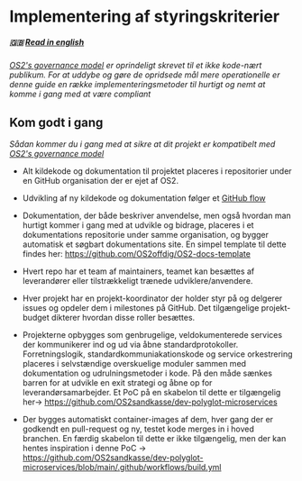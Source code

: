 # Implementering af styringskriterier

##### 🇬🇧 [Read in english](../docs/governance_implementation_advice_en.md)

_[OS2's governance model](https://www.os2.eu/governancemodellen) er oprindeligt skrevet til et ikke kode-nært publikum. For at uddybe og gøre de opridsede mål mere operationelle er denne guide en række implementeringsmetoder til hurtigt og nemt at komme i gang med at være compliant_

## Kom godt i gang
_Sådan kommer du i gang med at sikre at dit projekt er kompatibelt med [OS2's governance model](https://www.os2.eu/governancemodellen)_

- Alt kildekode og dokumentation til projektet placeres i repositorier under en GitHub organisation der er ejet af OS2.

- Udvikling af ny kildekode og dokumentation følger et [GitHub flow](https://docs.github.com/en/get-started/using-github/github-flow)

- Dokumentation, der både beskriver anvendelse, men også hvordan man hurtigt kommer i gang med at udvikle og bidrage, placeres i et dokumentations repositorie under samme organisation, og bygger automatisk et søgbart dokumentations site. En simpel template til dette findes her: https://github.com/OS2offdig/OS2-docs-template

- Hvert repo har et team af maintainers, teamet kan besættes af leverandører eller tilstrækkeligt trænede udviklere/anvendere. 

- Hver projekt har en projekt-koordinator der holder styr på og delgerer issues og opdeler dem i milestones på GitHub. Det tilgængelige projekt-budget dikterer hvordan disse roller besættes.

- Projekterne opbygges som genbrugelige, veldokumenterede services der kommunikerer ind og ud via åbne standardprotokoller. Forretningslogik, standardkommuniakationskode og service orkestrering placeres i selvstændige overskuelige moduler sammen med dokumentation og udrulningsmetoder i kode. På den måde sænkes barren for at udvikle en exit strategi og åbne op for leverandørsamarbejder. Et PoC på en skabelon til dette er tilgængelig her-> https://github.com/OS2sandkasse/dev-polyglot-microservices


- Der bygges automatiskt container-images af dem, hver gang der er godkendt en pull-request og ny, testet kode merges in i hoved branchen.
En færdig skabelon til dette er ikke tilgængelig, men der kan hentes inspiration i denne PoC -> https://github.com/OS2sandkasse/dev-polyglot-microservices/blob/main/.github/workflows/build.yml

